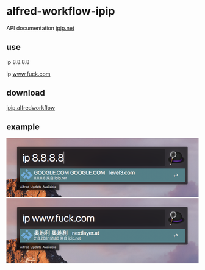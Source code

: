 # alfred-workflow-ipip

API documentation [ipip.net](https://www.ipip.net/support/api.html)

## use

ip 8.8.8.8

ip www.fuck.com

## download

[ipip.alfredworkflow](https://github.com/Demired/ipip-alfred-workflow/releases/download/1.0.0/ipip.alfredworkflow)

## example

![1](example/one.png)
![2](example/two.png)